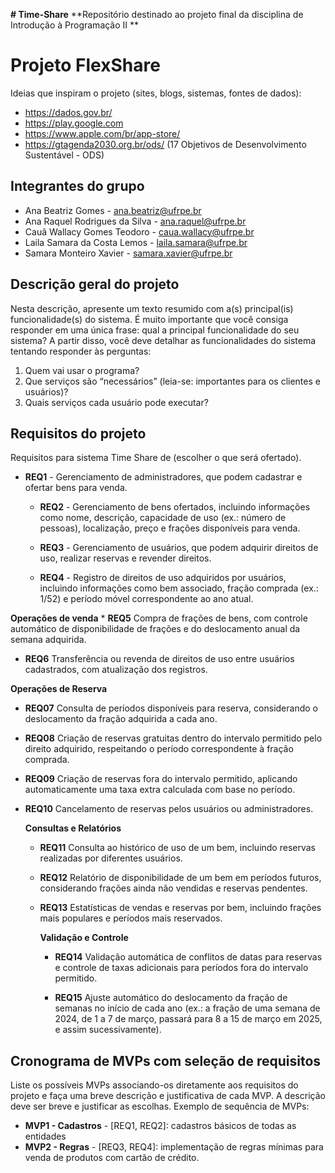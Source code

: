 **# Time-Share**
**Repositório destinado ao projeto final da disciplina de Introdução à Programação II **

# Projeto FlexShare

Ideias que inspiram o projeto (sites, blogs, sistemas, fontes de dados): 
 * https://dados.gov.br/
 * https://play.google.com
 * https://www.apple.com/br/app-store/
 * https://gtagenda2030.org.br/ods/ (17 Objetivos de Desenvolvimento Sustentável - ODS)

## Integrantes do grupo 
 * Ana Beatriz Gomes - ana.beatriz@ufrpe.br
 * Ana Raquel Rodrigues da Silva - ana.raquel@ufrpe.br
 * Cauã Wallacy Gomes Teodoro - caua.wallacy@ufrpe.br
 * Laila Samara da Costa Lemos - laila.samara@ufrpe.br
 * Samara Monteiro Xavier - samara.xavier@ufrpe.br

## Descrição geral do projeto 
Nesta descrição, apresente um texto resumido com a(s) principal(is) funcionalidade(s) do sistema. 
É muito importante que você consiga responder em uma única frase: qual a principal funcionalidade do seu sistema? 
A partir disso, você deve detalhar as funcionalidades do sistema tentando responder às perguntas:
 1. Quem vai usar o programa?
 2. Que serviços são “necessários” (leia-se: importantes para os clientes e usuários)?
 3. Quais serviços cada usuário pode executar?

## Requisitos do projeto 
Requisitos para sistema Time Share de (escolher o que será ofertado).

  * **REQ1** - Gerenciamento de administradores, que podem cadastrar e ofertar bens para venda.
   
    * **REQ2** - Gerenciamento de bens ofertados, incluindo informações como nome, descrição, capacidade de uso (ex.: número de pessoas), localização, preço e frações disponíveis para venda.
   
    * **REQ3** - Gerenciamento de usuários, que podem adquirir direitos de uso, realizar reservas e revender direitos.
   
    * **REQ4** - Registro de direitos de uso adquiridos por usuários, incluindo informações como bem associado, fração comprada (ex.: 1/52) e período móvel correspondente ao ano atual.
   
   **Operações de venda**
    * **REQ5** Compra de frações de bens, com controle automático de disponibilidade de frações e do deslocamento anual da semana adquirida.

   * **REQ6** Transferência ou revenda de direitos de uso entre usuários cadastrados, com atualização dos registros.

   **Operações de Reserva**
   * **REQ07** Consulta de períodos disponíveis para reserva, considerando o deslocamento da fração adquirida a cada ano.
     
   * **REQ08** Criação de reservas gratuitas dentro do intervalo permitido pelo direito adquirido, respeitando o período correspondente à fração comprada.
   * **REQ09** Criação de reservas fora do intervalo permitido, aplicando automaticamente uma taxa extra calculada com base no período.
     
   * **REQ10** Cancelamento de reservas pelos usuários ou administradores.
  
     **Consultas e Relatórios**

     * **REQ11** Consulta ao histórico de uso de um bem, incluindo reservas realizadas por diferentes usuários.
       
     * **REQ12** Relatório de disponibilidade de um bem em períodos futuros, considerando frações ainda não vendidas e reservas pendentes.

     * **REQ13** Estatísticas de vendas e reservas por bem, incluindo frações mais populares e períodos mais reservados.

       **Validação e Controle**
       * **REQ14** Validação automática de conflitos de datas para reservas e controle de taxas adicionais para períodos fora do intervalo permitido.
         
       * **REQ15** Ajuste automático do deslocamento da fração de semanas no início de cada ano (ex.: a fração de uma semana de 2024, de 1 a 7 de março, passará para 8 a 15 de março em 2025, e assim sucessivamente).


 
## Cronograma de MVPs com seleção de requisitos
Liste os possíveis MVPs associando-os diretamente aos requisitos do projeto e faça uma breve descrição e justificativa de cada MVP. 
A descrição deve ser breve e justificar as escolhas. 
Exemplo de sequência de MVPs:
* **MVP1 - Cadastros** - [REQ1, REQ2]: cadastros básicos de todas as entidades
* **MVP2 - Regras** - [REQ3, REQ4]: implementação de regras mínimas para venda de produtos com cartão de crédito.
